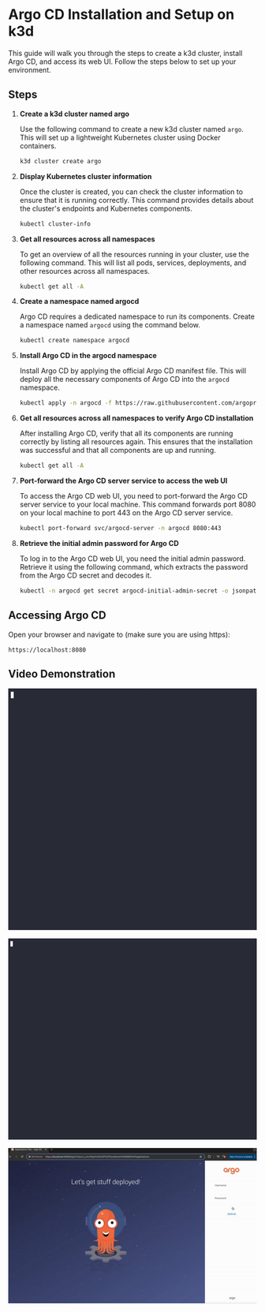 # Argo CD Installation and Setup on k3d

This guide will walk you through the steps to create a k3d cluster, install Argo CD, and access its web UI. Follow the steps below to set up your environment.

## Steps

1. **Create a k3d cluster named argo**

    Use the following command to create a new k3d cluster named `argo`. This will set up a lightweight Kubernetes cluster using Docker containers.

    ```bash
    k3d cluster create argo
    ```

2. **Display Kubernetes cluster information**

    Once the cluster is created, you can check the cluster information to ensure that it is running correctly. This command provides details about the cluster's endpoints and Kubernetes components.

    ```bash
    kubectl cluster-info
    ```

3. **Get all resources across all namespaces**

    To get an overview of all the resources running in your cluster, use the following command. This will list all pods, services, deployments, and other resources across all namespaces.

    ```bash
    kubectl get all -A
    ```

4. **Create a namespace named argocd**

    Argo CD requires a dedicated namespace to run its components. Create a namespace named `argocd` using the command below.

    ```bash
    kubectl create namespace argocd
    ```

5. **Install Argo CD in the argocd namespace**

    Install Argo CD by applying the official Argo CD manifest file. This will deploy all the necessary components of Argo CD into the `argocd` namespace.

    ```bash
    kubectl apply -n argocd -f https://raw.githubusercontent.com/argoproj/argo-cd/stable/manifests/install.yaml
    ```

6. **Get all resources across all namespaces to verify Argo CD installation**

    After installing Argo CD, verify that all its components are running correctly by listing all resources again. This ensures that the installation was successful and that all components are up and running.

    ```bash
    kubectl get all -A
    ```

7. **Port-forward the Argo CD server service to access the web UI**

    To access the Argo CD web UI, you need to port-forward the Argo CD server service to your local machine. This command forwards port 8080 on your local machine to port 443 on the Argo CD server service.

    ```bash
    kubectl port-forward svc/argocd-server -n argocd 8080:443
    ```

8. **Retrieve the initial admin password for Argo CD**

    To log in to the Argo CD web UI, you need the initial admin password. Retrieve it using the following command, which extracts the password from the Argo CD secret and decodes it.

    ```bash
    kubectl -n argocd get secret argocd-initial-admin-secret -o jsonpath="{.data.password}" | base64 -d; echo
    ```

## Accessing Argo CD

Open your browser and navigate to (make sure you are using https): 
```
https://localhost:8080
```

## Video Demonstration

![Image](../.data/demo-argocd-setup.gif)

![Image](../.data/demo-argocd-setup-retrieve-pass.gif)

![Image](../.data/argocd-ui-test.gif)